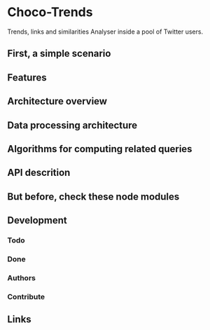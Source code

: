 Choco-Trends
============

Trends, links and similarities Analyser inside a pool of Twitter users.


## First, a simple scenario


## Features


## Architecture overview

## Data processing architecture

## Algorithms for computing related queries

## API descrition

## But before, check these node modules

## Development


### Todo

### Done

### Authors

### Contribute

## Links


